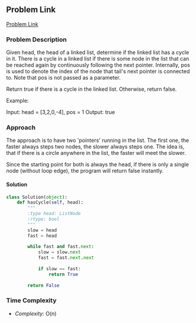 ## Problem Link

[Problem Link](https://leetcode.com/problems/linked-list-cycle/)

### Problem Description

Given head, the head of a linked list, determine if the linked list has a cycle in it.
There is a cycle in a linked list if there is some node in the list that can be reached again by continuously following the next pointer. 
Internally, pos is used to denote the index of the node that tail's next pointer is connected to. Note that pos is not passed as a parameter.

Return true if there is a cycle in the linked list. Otherwise, return false.

Example:

Input: head = [3,2,0,-4], pos = 1
Output: true

### Approach

The approach is to have two 'pointers' running in the list. The first one, the faster always steps two nodes, the slower always steps one.
The idea is, that if there is a circle anywhere in the list, the faster will meet the slower.

Since the starting point for both is always the head, if there is only a single node (without loop edge), the program will return false instantly.

#### Solution
```py
class Solution(object):
    def hasCycle(self, head):
        """
        :type head: ListNode
        :rtype: bool
        """
        slow = head
        fast = head
        
        while fast and fast.next:
            slow = slow.next
            fast = fast.next.next
            
            if slow == fast:
                return True
        
        return False
```

### Time Complexity
- _Complexity_: O(n)

